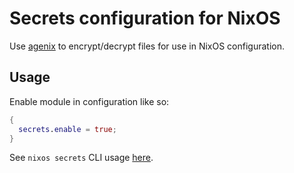 # Secrets configuration for NixOS

Use [agenix](https://github.com/ryantm/agenix) to encrypt/decrypt
files for use in NixOS configuration. 

## Usage

Enable module in configuration like so:

```nix
{
  secrets.enable = true;
}
```

See `nixos secrets` CLI usage [here](https://github.com/buxel/nixos/tree/main/secrets).
